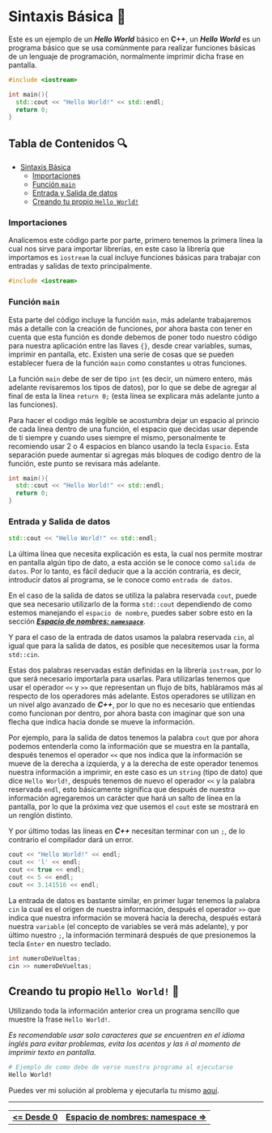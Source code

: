 # Sintaxis Básica 📗

Este es un ejemplo de un ***Hello World*** básico en **C++**, un ***Hello World*** es un programa básico que se usa comúnmente para realizar funciones básicas de un lenguaje de programación, normalmente imprimir dicha frase en pantalla.

```cpp
#include <iostream>

int main(){
  std::cout << "Hello World!" << std::endl;
  return 0;
}
```

## Tabla de Contenidos 🔍

- [Sintaxis Básica](#sintaxis-básica-📗)
  - [Importaciones](#importaciones)
  - [Función `main`](#función-main)
  - [Entrada y Salida de datos](#entrada-y-salida-de-datos)
  - [Creando tu propio `Hello World!`](#creando-tu-propio-hello-world-👋)



### Importaciones

Analicemos este código parte por parte, primero tenemos la primera línea la cual nos sirve para importar librerías, en este caso la librería que importamos es `iostream` la cual incluye funciones básicas para trabajar con entradas y salidas de texto principalmente.

```cpp
#include <iostream>
```



### Función `main`

Esta parte del código incluye la función `main`, más adelante trabajaremos más a detalle con la creación de funciones, por ahora basta con tener en cuenta que esta función es donde debemos de poner todo nuestro código para nuestra aplicación entre las llaves `{}`, desde crear variables, sumas, imprimir en pantalla, etc. Existen una serie de cosas que se pueden establecer fuera de la función `main` como constantes u otras funciones.

La función `main` debe de ser de tipo `int` (es decir, un número entero, más adelante revisaremos los tipos de datos), por lo que se debe de agregar al final de esta la línea `return 0;` (esta línea se explicara más adelante junto a las funciones).

Para hacer el codigo más legible se acostumbra dejar un espacio al princio de cada linea dentro de una función, el espacio que decidas usar depende de ti siempre y cuando uses siempre el mismo, personalmente te recomiendo usar 2 o 4 espacios en blanco usando la tecla `Espacio`. Esta separación puede aumentar si agregas más bloques de codigo dentro de la función, este punto se revisara más adelante.

```cpp
int main(){
  std::cout << "Hello World!" << std::endl;
  return 0;
}
```



### Entrada y Salida de datos

```cpp
std::cout << "Hello World!" << std::endl;
```

La última línea que necesita explicación es esta, la cual nos permite mostrar en pantalla algún tipo de dato, a esta acción se le conoce como `salida de datos`. Por lo tanto, es fácil deducir que a la acción contraria, es decir, introducir datos al programa, se le conoce como `entrada de datos`.

En el caso de la salida de datos se utiliza la palabra reservada `cout`, puede que sea necesario utilizarlo de la forma `std::cout` dependiendo de como estemos manejando el `espacio de nombre`, puedes saber sobre esto en la sección [***Espacio de nombres: `namespace`***](#espacio-de-nombres-namespace).

Y para el caso de la entrada de datos usamos la palabra reservada `cin`, al igual que para la salida de datos, es posible que necesitemos usar la forma `std::cin`.

Estas dos palabras reservadas están definidas en la librería `iostream`, por lo que será necesario importarla para usarlas. Para utilizarlas tenemos que usar el operador `<<` y `>>` que representan un flujo de bits, habláramos más al respecto de los operadores más adelante. Estos operadores se utilizan en un nivel algo avanzado de ***C++***, por lo que no es necesario que entiendas como funcionan por dentro, por ahora basta con imaginar que son una flecha que indica hacia donde se mueve la información.

Por ejemplo, para la salida de datos tenemos la palabra `cout` que por ahora podemos entenderla como la información que se muestra en la pantalla, después tenemos el operador `<<` que nos indica que la información se mueve de la derecha a izquierda, y a la derecha de este operador tenemos nuestra información a imprimir, en este caso es un `string` (tipo de dato) que dice `Hello World!`, después tenemos de nuevo el operador `<<` y la palabra reservada `endl`, esto básicamente significa que después de nuestra información agregaremos un carácter que hará un salto de línea en la pantalla, por lo que la próxima vez que usemos el `cout` este se mostrará en un renglón distinto.

Y por último todas las líneas en ***C++*** necesitan terminar con un `;`, de lo contrario el compilador dará un error.

```cpp
cout << "Hello World!" << endl;
cout << 'l' << endl;
cout << true << endl;
cout << 5 << endl;
cout << 3.141516 << endl;
```

La entrada de datos es bastante similar, en primer lugar tenemos la palabra `cin` la cual es el origen de nuestra información, después el operador `>>` que indica que nuestra información se moverá hacia la derecha, después estará nuestra `variable` (el concepto de variables se verá más adelante), y por último nuestro `;`, la información terminará después de que presionemos la tecla `Enter` en nuestro teclado.

```cpp
int numeroDeVueltas;
cin >> numeroDeVueltas;
```



## Creando tu propio `Hello World!` 👋

Utilizando toda la información anterior crea un programa sencillo que muestre la frase `Hello World!`.

*Es recomendable usar solo caracteres que se encuentren en el idioma inglés para evitar problemas, evita los acentos y las `ñ` al momento de imprimir texto en pantalla.*

```bash
# Ejemplo de como debe de verse nuestro programa al ejecutarse
Hello World!
```

Puedes ver mi solución al problema y ejecutarla tu mismo [aquí](../../code/hello-world.cpp).



<hr><div align="center"><table><tr>
  <td><b><a href="./README.md#desde-0-🔰"><=  Desde 0  </a></b></td>
  <td><b><a href="./namespace.md">  Espacio de nombres: namespace  =></a></b></td>
</tr></table></div>